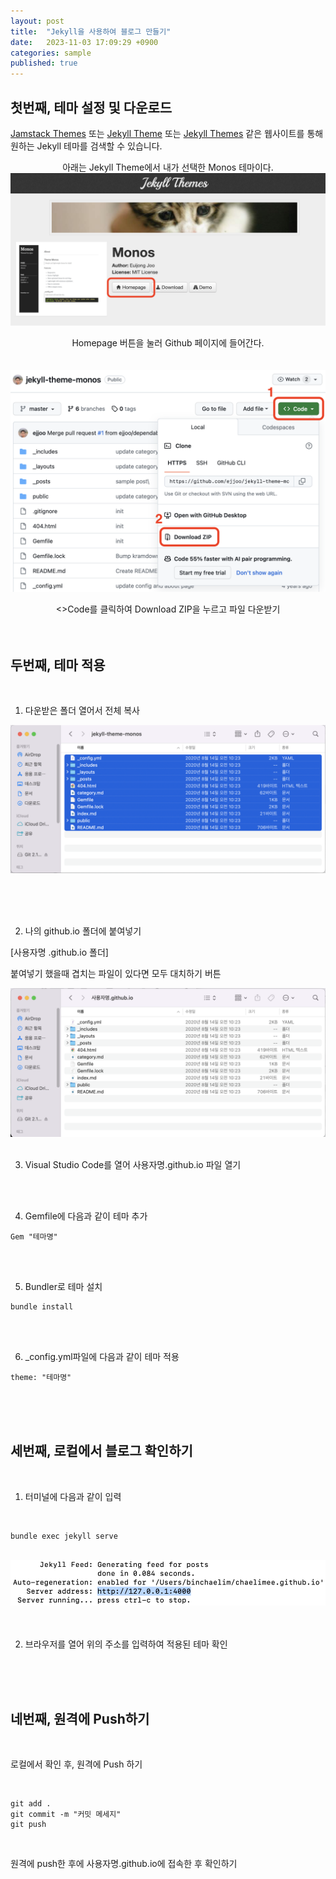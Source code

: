 ```yaml
---
layout: post
title:  "Jekyll을 사용하여 블로그 만들기"
date:   2023-11-03 17:09:29 +0900
categories: sample
published: true
---
```


## 첫번째, 테마 설정 및 다운로드 <br/>
[Jamstack Themes](https://jamstackthemes.dev/ssg/jekyll/) 또는 [Jekyll Theme](http://jekyllthemes.org) 또는 [Jekyll Themes](https://jekyllthemes.io) 같은 웹사이트를 통해 원하는 Jekyll 테마를 검색할 수 있습니다.


<p align= "center"> 아래는 Jekyll Theme에서 내가 선택한 Monos 테마이다. <br/>

<img src="/images/.png">

<p align= "center"> Homepage 버튼을 눌러 Github 페이지에 들어간다. <br/><br/><br/>

<img src="/images/download.png">


<p align= "center"> <>Code를 클릭하여 Download ZIP을 누르고 파일 다운받기<br/><br/><br/>

## 두번째, 테마 적용 

<br>

1. 다운받은 폴더 열어서 전체 복사 

<img src="/images/folder.png">

<br/><br/><br/>

2. 나의 github.io 폴더에 붙여넣기<br/>

[사용자명 .github.io 폴더]<br/>

붙여넣기 했을때 겹치는 파일이 있다면 모두 대치하기 버튼

<img src="/images/paste.png">
<br/><br/>

3. Visual Studio Code를 열어 사용자명.github.io 파일 열기

<br/><br/>

4. Gemfile에 다음과 같이 테마 추가

```
Gem "테마명"
```

<br><br>

5. Bundler로 테마 설치

```
bundle install
```

<br><br>

6. _config.yml파일에 다음과 같이 테마 적용

```
theme: "테마명"
```

<br><br><br>

## 세번째, 로컬에서 블로그 확인하기

<br>

1. 터미널에 다음과 같이 입력
<br>

```
bundle exec jekyll serve
```

<br>
<img src="/images/exec.png">
<br><br><br>

2. 브라우저를 열어 위의 주소를 입력하여 적용된 테마 확인

<br><br><br>

## 네번째, 원격에 Push하기

<br>

로컬에서 확인 후, 원격에 Push 하기

<br>

```
git add .
git commit -m "커밋 메세지"
git push
```

<br>

원격에 push한 후에 사용자명.github.io에 접속한 후 확인하기


